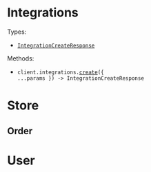 # Integrations

Types:

- <code><a href="./src/resources/integrations.ts">IntegrationCreateResponse</a></code>

Methods:

- <code title="post /integrations">client.integrations.<a href="./src/resources/integrations.ts">create</a>({ ...params }) -> IntegrationCreateResponse</code>

# Store

## Order

# User
